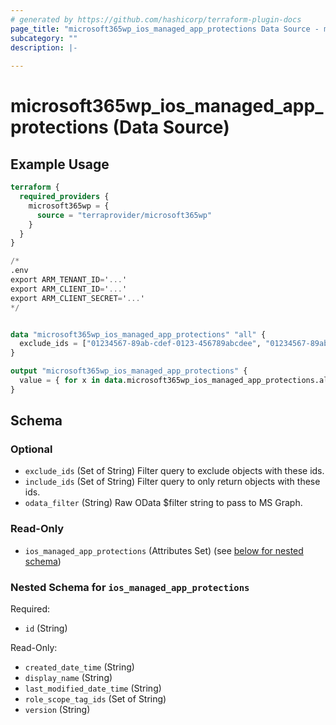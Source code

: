 ```yaml
---
# generated by https://github.com/hashicorp/terraform-plugin-docs
page_title: "microsoft365wp_ios_managed_app_protections Data Source - microsoft365wp"
subcategory: ""
description: |-
  
---
```


# microsoft365wp_ios_managed_app_protections (Data Source)



## Example Usage

```terraform
terraform {
  required_providers {
    microsoft365wp = {
      source = "terraprovider/microsoft365wp"
    }
  }
}

/*
.env
export ARM_TENANT_ID='...'
export ARM_CLIENT_ID='...'
export ARM_CLIENT_SECRET='...'
*/


data "microsoft365wp_ios_managed_app_protections" "all" {
  exclude_ids = ["01234567-89ab-cdef-0123-456789abcdee", "01234567-89ab-cdef-0123-456789abcdef"]
}

output "microsoft365wp_ios_managed_app_protections" {
  value = { for x in data.microsoft365wp_ios_managed_app_protections.all.ios_managed_app_protections : x.id => x }
}
```

<!-- schema generated by tfplugindocs -->
## Schema

### Optional

- `exclude_ids` (Set of String) Filter query to exclude objects with these ids.
- `include_ids` (Set of String) Filter query to only return objects with these ids.
- `odata_filter` (String) Raw OData $filter string to pass to MS Graph.

### Read-Only

- `ios_managed_app_protections` (Attributes Set) (see [below for nested schema](#nestedatt--ios_managed_app_protections))

<a id="nestedatt--ios_managed_app_protections"></a>
### Nested Schema for `ios_managed_app_protections`

Required:

- `id` (String)

Read-Only:

- `created_date_time` (String)
- `display_name` (String)
- `last_modified_date_time` (String)
- `role_scope_tag_ids` (Set of String)
- `version` (String)



